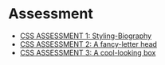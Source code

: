 # Assessment

- [CSS ASSESSMENT 1: Styling-Biography](https://stephnora-styling-biography.netlify.app/)
- [CSS ASSESSMENT 2: A fancy-letter head](stephnora-fancy-letter.netlify.app/)
- [CSS ASSESSMENT 3: A cool-looking box](https://stephhnora24-box.netlify.app/)
